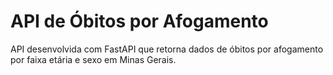 # API de Óbitos por Afogamento

API desenvolvida com FastAPI que retorna dados de óbitos por afogamento por faixa etária e sexo em Minas Gerais.